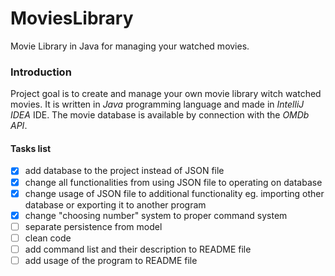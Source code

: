 # MoviesLibrary

Movie Library in Java for managing your watched movies.

### Introduction

Project goal is to create and manage your own movie library witch watched movies.
It is written in _Java_ programming language and made in _IntelliJ IDEA_ IDE.
The movie database is available by connection with the _OMDb API_.

#### Tasks list

- [x] add database to the project instead of JSON file
- [x] change all functionalities from using JSON file to operating on database
- [x] change usage of JSON file to additional functionality eg. importing other database or exporting it to another program
- [x] change "choosing number" system to proper command system
- [ ] separate persistence from model
- [ ] clean code
- [ ] add command list and their description to README file
- [ ] add usage of the program to README file
